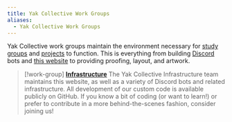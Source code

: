 ```yaml
---
title: Yak Collective Work Groups
aliases:
  - Yak Collective Work Groups
---
```

Yak Collective work groups maintain the environment necessary for [study groups](../study%20groups/index.md) and [projects](../projects/index.md) to function. This is everything from building [Discord](https://discord.com/) bots and [this website](https://github.com/The-Yak-Collective/yakcollective) to providing proofing, layout, and artwork.

> [!work-group] **[Infrastructure](infrastructure.md)**
> The Yak Collective Infrastructure team maintains this website, as well as a variety of Discord bots and related infrastructure. All development of our custom code is available publicly on GitHub. If you know a bit of coding (or want to learn!) or prefer to contribute in a more behind-the-scenes fashion, consider joining us!
